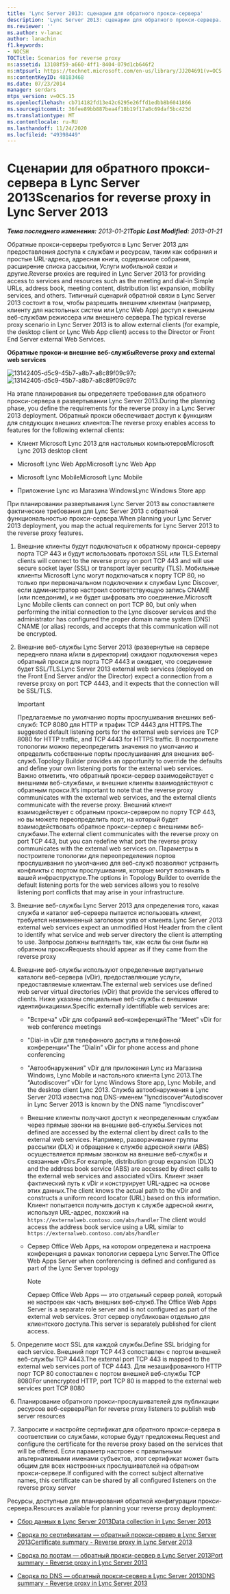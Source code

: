 ```yaml
---
title: 'Lync Server 2013: сценарии для обратного прокси-сервера'
description: 'Lync Server 2013: сценарии для обратного прокси-сервера.'
ms.reviewer: ''
ms.author: v-lanac
author: lanachin
f1.keywords:
- NOCSH
TOCTitle: Scenarios for reverse proxy
ms:assetid: 13108f59-a660-4ff1-8404-079d1cb646f2
ms:mtpsurl: https://technet.microsoft.com/en-us/library/JJ204691(v=OCS.15)
ms:contentKeyID: 48183468
ms.date: 07/23/2014
manager: serdars
mtps_version: v=OCS.15
ms.openlocfilehash: cb714182fd13e42c6295e26ffd1edbb8b6041866
ms.sourcegitcommit: 36fee89bb887bea4f18b19f17a8c69daf5bc423d
ms.translationtype: MT
ms.contentlocale: ru-RU
ms.lasthandoff: 11/24/2020
ms.locfileid: "49398449"
---
```

# <a name="scenarios-for-reverse-proxy-in-lync-server-2013"></a><span data-ttu-id="d1d66-103">Сценарии для обратного прокси-сервера в Lync Server 2013</span><span class="sxs-lookup"><span data-stu-id="d1d66-103">Scenarios for reverse proxy in Lync Server 2013</span></span>

<div data-xmlns="http://www.w3.org/1999/xhtml">

<div class="topic" data-xmlns="http://www.w3.org/1999/xhtml" data-msxsl="urn:schemas-microsoft-com:xslt" data-cs="https://msdn.microsoft.com/">

<div data-asp="https://msdn2.microsoft.com/asp">



</div>

<div id="mainSection">

<div id="mainBody"><span data-ttu-id="d1d66-104">

<span> </span></span><span class="sxs-lookup"><span data-stu-id="d1d66-104">

<span> </span></span></span>

<span data-ttu-id="d1d66-105">_**Тема последнего изменения:** 2013-01-21_</span><span class="sxs-lookup"><span data-stu-id="d1d66-105">_**Topic Last Modified:** 2013-01-21_</span></span>

<span data-ttu-id="d1d66-106">Обратные прокси-серверы требуются в Lync Server 2013 для предоставления доступа к службам и ресурсам, таким как собрания и простые URL-адреса, адресная книга, содержимое собрания, расширение списка рассылки, Услуги мобильной связи и другие.</span><span class="sxs-lookup"><span data-stu-id="d1d66-106">Reverse proxies are required in Lync Server 2013 for providing access to services and resources such as the meeting and dial-in Simple URLs, address book, meeting content, distribution list expansion, mobility services, and others.</span></span> <span data-ttu-id="d1d66-107">Типичный сценарий обратной связи в Lync Server 2013 состоит в том, чтобы разрешить внешним клиентам (например, клиенту для настольных систем или Lync Web App) доступ к внешним веб-службам режиссера или внешнего сервера.</span><span class="sxs-lookup"><span data-stu-id="d1d66-107">The typical reverse proxy scenario in Lync Server 2013 is to allow external clients (for example, the desktop client or Lync Web App client) access to the Director or Front End Server external Web Services.</span></span>

<span data-ttu-id="d1d66-108">**Обратные прокси-и внешние веб-службы**</span><span class="sxs-lookup"><span data-stu-id="d1d66-108">**Reverse proxy and external web services**</span></span>

<span data-ttu-id="d1d66-109">![13142405-d5c9-45b7-a8b7-a8c89f09c97c](images/JJ204932.13142405-d5c9-45b7-a8b7-a8c89f09c97c(OCS.15).jpg "13142405-d5c9-45b7-a8b7-a8c89f09c97c")</span><span class="sxs-lookup"><span data-stu-id="d1d66-109">![13142405-d5c9-45b7-a8b7-a8c89f09c97c](images/JJ204932.13142405-d5c9-45b7-a8b7-a8c89f09c97c(OCS.15).jpg "13142405-d5c9-45b7-a8b7-a8c89f09c97c")</span></span>

<span data-ttu-id="d1d66-110">На этапе планирования вы определяете требования для обратного прокси-сервера в развертывании Lync Server 2013.</span><span class="sxs-lookup"><span data-stu-id="d1d66-110">During the planning phase, you define the requirements for the reverse proxy in a Lync Server 2013 deployment.</span></span> <span data-ttu-id="d1d66-111">Обратный прокси обеспечивает доступ к функциям для следующих внешних клиентов:</span><span class="sxs-lookup"><span data-stu-id="d1d66-111">The reverse proxy enables access to features for the following external clients:</span></span>

  - <span data-ttu-id="d1d66-112">Клиент Microsoft Lync 2013 для настольных компьютеров</span><span class="sxs-lookup"><span data-stu-id="d1d66-112">Microsoft Lync 2013 desktop client</span></span>

  - <span data-ttu-id="d1d66-113">Microsoft Lync Web App</span><span class="sxs-lookup"><span data-stu-id="d1d66-113">Microsoft Lync Web App</span></span>

  - <span data-ttu-id="d1d66-114">Microsoft Lync Mobile</span><span class="sxs-lookup"><span data-stu-id="d1d66-114">Microsoft Lync Mobile</span></span>

  - <span data-ttu-id="d1d66-115">Приложение Lync из Магазина Windows</span><span class="sxs-lookup"><span data-stu-id="d1d66-115">Lync Windows Store app</span></span>

<span data-ttu-id="d1d66-116">При планировании развертывания Lync Server 2013 вы сопоставляете фактические требования для Lync Server 2013 с обратной функциональностью прокси-сервера.</span><span class="sxs-lookup"><span data-stu-id="d1d66-116">When planning your Lync Server 2013 deployment, you map the actual requirements for Lync Server 2013 to the reverse proxy features.</span></span>

1.  <span data-ttu-id="d1d66-117">Внешние клиенты будут подключаться к обратному прокси-серверу порта TCP 443 и будут использовать протокол SSL или TLS.</span><span class="sxs-lookup"><span data-stu-id="d1d66-117">External clients will connect to the reverse proxy on port TCP 443 and will use secure socket layer (SSL) or transport layer security (TLS).</span></span> <span data-ttu-id="d1d66-118">Мобильные клиенты Microsoft Lync могут подключаться к порту TCP 80, но только при первоначальном подключении к службам Lync Discover, если администратор настроил соответствующую запись CNAME (или псевдоним), и не будет шифровать это соединение.</span><span class="sxs-lookup"><span data-stu-id="d1d66-118">Microsoft Lync Mobile clients can connect on port TCP 80, but only when performing the initial connection to the Lync discover services and the administrator has configured the proper domain name system (DNS) CNAME (or alias) records, and accepts that this communication will not be encrypted.</span></span>

2.  <span data-ttu-id="d1d66-119">Внешние веб-службы Lync Server 2013 (развернутые на сервере переднего плана и/или в директории) ожидают подключения через обратный прокси для порта TCP 4443 и ожидает, что соединение будет SSL/TLS.</span><span class="sxs-lookup"><span data-stu-id="d1d66-119">Lync Server 2013 external web services (deployed on the Front End Server and/or the Director) expect a connection from a reverse proxy on port TCP 4443, and it expects that the connection will be SSL/TLS.</span></span>
    
    <div>
    

    > [!IMPORTANT]  
    > <span data-ttu-id="d1d66-120">Предлагаемые по умолчанию порты прослушивания внешних веб-служб: TCP 8080 для HTTP и трафик TCP 4443 для HTTPS.</span><span class="sxs-lookup"><span data-stu-id="d1d66-120">The suggested default listening ports for the external web services are TCP 8080 for HTTP traffic, and TCP 4443 for HTTPS traffic.</span></span> <span data-ttu-id="d1d66-121">В построителе топологии можно переопределить значения по умолчанию и определить собственные порты прослушивания для внешних веб-служб.</span><span class="sxs-lookup"><span data-stu-id="d1d66-121">Topology Builder provides an opportunity to override the defaults and define your own listening ports for the external web services.</span></span> <span data-ttu-id="d1d66-122">Важно отметить, что обратный прокси-сервер взаимодействует с внешними веб-службами, и внешние клиенты взаимодействуют с обратным прокси.</span><span class="sxs-lookup"><span data-stu-id="d1d66-122">It’s important to note that the reverse proxy communicates with the external web services, and the external clients communicate with the reverse proxy.</span></span> <span data-ttu-id="d1d66-123">Внешний клиент взаимодействует с обратным прокси-сервером по порту TCP 443, но вы можете переопределить порт, на который будет взаимодействовать обратное прокси-сервер с внешними веб-службами.</span><span class="sxs-lookup"><span data-stu-id="d1d66-123">The external client communicates with the reverse proxy on port TCP 443, but you can redefine what port the reverse proxy communicates with the external web services on.</span></span> <span data-ttu-id="d1d66-124">Параметры в построителе топологии для переопределения портов прослушивания по умолчанию для веб-служб позволяют устранить конфликты с портом прослушивания, которые могут возникать в вашей инфраструктуре.</span><span class="sxs-lookup"><span data-stu-id="d1d66-124">The options in Topology Builder to override the default listening ports for the web services allows you to resolve listening port conflicts that may arise in your infrastructure.</span></span>

    
    </div>

3.  <span data-ttu-id="d1d66-125">Внешние веб-службы Lync Server 2013 для определения того, какая служба и каталог веб-сервера пытается использовать клиент, требуется неизмененный заголовок узла от клиента.</span><span class="sxs-lookup"><span data-stu-id="d1d66-125">Lync Server 2013 external web services expect an unmodified Host Header from the client to identify what service and web server directory the client is attempting to use.</span></span> <span data-ttu-id="d1d66-126">Запросы должны выглядеть так, как если бы они были на обратном прокси</span><span class="sxs-lookup"><span data-stu-id="d1d66-126">Requests should appear as if they came from the reverse proxy</span></span>

4.  <span data-ttu-id="d1d66-127">Внешние веб-службы используют определенные виртуальные каталоги веб-сервера (vDir), предоставляющие услуги, предоставляемые клиентам.</span><span class="sxs-lookup"><span data-stu-id="d1d66-127">The external web services use defined web server virtual directories (vDir) that provide the services offered to clients.</span></span> <span data-ttu-id="d1d66-128">Ниже указаны специальные веб-службы с внешними идентификациями.</span><span class="sxs-lookup"><span data-stu-id="d1d66-128">Specific externally identifiable web services are:</span></span>
    
      - <span data-ttu-id="d1d66-129">"Встреча" vDir для собраний веб-конференций</span><span class="sxs-lookup"><span data-stu-id="d1d66-129">The “Meet” vDir for web conference meetings</span></span>
    
      - <span data-ttu-id="d1d66-130">"Dial-in vDir для телефонного доступа и телефонной конференции"</span><span class="sxs-lookup"><span data-stu-id="d1d66-130">The “Dialin” vDir for phone access and phone conferencing</span></span>
    
      - <span data-ttu-id="d1d66-131">"Автообнаружения" vDir для приложения Lync из Магазина Windows, Lync Mobile и настольного клиента Lync 2013.</span><span class="sxs-lookup"><span data-stu-id="d1d66-131">The “Autodiscover” vDir for Lync Windows Store app, Lync Mobile, and the desktop client Lync 2013.</span></span> <span data-ttu-id="d1d66-132">Служба автообнаружения в Lync Server 2013 известна под DNS-именем "lyncdiscover"</span><span class="sxs-lookup"><span data-stu-id="d1d66-132">Autodiscover in Lync Server 2013 is known by the DNS name “lyncdiscover”</span></span>
    
      - <span data-ttu-id="d1d66-133">Внешние клиенты получают доступ к неопределенным службам через прямые звонки на внешние веб-службы.</span><span class="sxs-lookup"><span data-stu-id="d1d66-133">Services not defined are accessed by the external client by direct calls to the external web services.</span></span> <span data-ttu-id="d1d66-134">Например, разворачивание группы рассылки (DLX) и обращение к службе адресной книги (ABS) осуществляется прямым звонком на внешние веб-службы и связанные vDirs.</span><span class="sxs-lookup"><span data-stu-id="d1d66-134">For example, distribution group expansion (DLX) and the address book service (ABS) are accessed by direct calls to the external web services and associated vDirs.</span></span> <span data-ttu-id="d1d66-135">Клиент знает фактический путь к vDir и конструирует URL-адрес на основе этих данных.</span><span class="sxs-lookup"><span data-stu-id="d1d66-135">The client knows the actual path to the vDir and constructs a uniform record locator (URL) based on this information.</span></span> <span data-ttu-id="d1d66-136">Клиент попытается получить доступ к службе адресной книги, используя URL-адрес, похожий на `https://externalweb.contoso.com/abs/handler`</span><span class="sxs-lookup"><span data-stu-id="d1d66-136">The client would access the address book service using a URL similar to `https://externalweb.contoso.com/abs/handler`</span></span>
    
      - <span data-ttu-id="d1d66-137">Сервер Office Web Apps, на котором определена и настроена конференция в рамках топологии сервера Lync Server.</span><span class="sxs-lookup"><span data-stu-id="d1d66-137">The Office Web Apps Server when conferencing is defined and configured as part of the Lync Server topology</span></span>
        
        <div>
        

        > [!NOTE]  
        > <span data-ttu-id="d1d66-138">Сервер Office Web Apps — это отдельный сервер ролей, который не настроен как часть внешних веб-служб.</span><span class="sxs-lookup"><span data-stu-id="d1d66-138">The Office Web Apps Server is a separate role server and is not configured as part of the external web services.</span></span> <span data-ttu-id="d1d66-139">Этот сервер опубликован отдельно для клиентского доступа.</span><span class="sxs-lookup"><span data-stu-id="d1d66-139">This server is separately published for client access.</span></span>

        
        </div>

5.  <span data-ttu-id="d1d66-140">Определите мост SSL для каждой службы.</span><span class="sxs-lookup"><span data-stu-id="d1d66-140">Define SSL bridging for each service.</span></span> <span data-ttu-id="d1d66-141">Внешний порт TCP 443 сопоставлен с портом внешней веб-службы TCP 4443.</span><span class="sxs-lookup"><span data-stu-id="d1d66-141">The external port TCP 443 is mapped to the external web services port of TCP 4443.</span></span> <span data-ttu-id="d1d66-142">Для незашифрованного HTTP порт TCP 80 сопоставлен с портом внешней веб-службы TCP 8080</span><span class="sxs-lookup"><span data-stu-id="d1d66-142">For unencrypted HTTP, port TCP 80 is mapped to the external web services port TCP 8080</span></span>

6.  <span data-ttu-id="d1d66-143">Планирование обратного прокси-прослушивателей для публикации ресурсов веб-сервера</span><span class="sxs-lookup"><span data-stu-id="d1d66-143">Plan for reverse proxy listeners to publish web server resources</span></span>

7.  <span data-ttu-id="d1d66-144">Запросите и настройте сертификат для обратного прокси-сервера в соответствии со службами, которые будут предложены.</span><span class="sxs-lookup"><span data-stu-id="d1d66-144">Request and configure the certificate for the reverse proxy based on the services that will be offered.</span></span> <span data-ttu-id="d1d66-145">Если параметр настроен с правильными альтернативными именами субъектов, этот сертификат может быть общим для всех настроенных прослушивателей на обратном прокси-сервере.</span><span class="sxs-lookup"><span data-stu-id="d1d66-145">If configured with the correct subject alternative names, this certificate can be shared by all configured listeners on the reverse proxy server</span></span>

<span data-ttu-id="d1d66-146">Ресурсы, доступные для планирования обратной конфигурации прокси-сервера.</span><span class="sxs-lookup"><span data-stu-id="d1d66-146">Resources available for planning your reverse proxy deployment:</span></span>

  - [<span data-ttu-id="d1d66-147">Сбор данных в Lync Server 2013</span><span class="sxs-lookup"><span data-stu-id="d1d66-147">Data collection in Lync Server 2013</span></span>](lync-server-2013-data-collection.md)

  - [<span data-ttu-id="d1d66-148">Сводка по сертификатам — обратный прокси-сервер в Lync Server 2013</span><span class="sxs-lookup"><span data-stu-id="d1d66-148">Certificate summary - Reverse proxy in Lync Server 2013</span></span>](lync-server-2013-certificate-summary-reverse-proxy.md)

  - [<span data-ttu-id="d1d66-149">Сводка по портам — обратный прокси-сервер в Lync Server 2013</span><span class="sxs-lookup"><span data-stu-id="d1d66-149">Port summary - Reverse proxy in Lync Server 2013</span></span>](lync-server-2013-port-summary-reverse-proxy.md)

  - [<span data-ttu-id="d1d66-150">Сводка по DNS — обратный прокси-сервер в Lync Server 2013</span><span class="sxs-lookup"><span data-stu-id="d1d66-150">DNS summary - Reverse proxy in Lync Server 2013</span></span>](lync-server-2013-dns-summary-reverse-proxy.md)

<span data-ttu-id="d1d66-151"></div>

<span> </span>

</div>

</div>

</span><span class="sxs-lookup"><span data-stu-id="d1d66-151"></div>

<span> </span>

</div>

</div>

</span></span></div>


